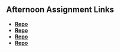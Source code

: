 ## Afternoon Assignment Links

* **[Repo](https://github.com/BlakeLawatch/https://github.com/BlakeLawatch/vue-playground)**
* **[Repo](https://github.com/BlakeLawatch/https://github.com/BlakeLawatch/gifted-revued)**
* **[Repo](https://github.com/BlakeLawatch/https://github.com/BlakeLawatch/fall23_vue_gregslist)**
* **[Repo](https://github.com/BlakeLawatch/https://github.com/BlakeLawatch/Blogger)**
